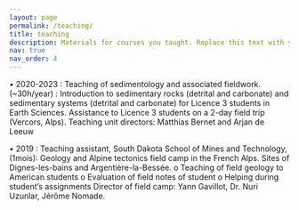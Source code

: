 ```yaml
---
layout: page
permalink: /teaching/
title: teaching
description: Materials for courses you taught. Replace this text with your description.
nav: true
nav_order: 4
---
```


•	2020-2023 : Teaching of sedimentology and associated fieldwork. (~30h/year) : Introduction to sedimentary rocks (detrital and carbonate) and sedimentary systems (detrital and carbonate) for Licence 3 students in Earth Sciences. Assistance to Licence 3 students on a 2-day field trip (Vercors, Alps).
Teaching unit directors: Matthias Bernet and Arjan de Leeuw

•	2019 : Teaching assistant, South Dakota School of Mines and Technology, (1mois): Geology and Alpine tectonics field camp in the French Alps. Sites of Dignes-les-bains and Argentière-la-Bessée.
o	Teaching of field geology to American students
o	Evaluation of field notes of student
o	Helping during student’s assignments
Director of field camp: Yann Gavillot, Dr. Nuri Uzunlar, Jérôme Nomade.

